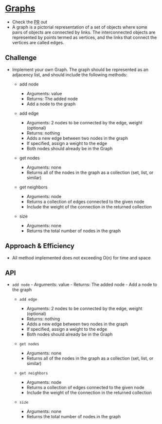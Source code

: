# [Graphs](https://github.com/majedalswaeer/data-structures-and-algorithms/tree/graph/python/graphs)
- Check the [PR](https://github.com/majedalswaeer/data-structures-and-algorithms/pull/24) out
- A graph is a pictorial representation of a set of objects where some pairs of objects are connected by links. The interconnected objects are represented by points termed as vertices, and the links that connect the vertices are called edges.

## Challenge
- Implement your own Graph. The graph should be represented as an adjacency list, and should include the following methods:
    - add node
       - Arguments: value
       - Returns: The added node
       - Add a node to the graph

    - add edge
       - Arguments: 2 nodes to be connected by the edge, weight (optional)
        - Returns: nothing
        - Adds a new edge between two nodes in the graph
        - If specified, assign a weight to the edge
        - Both nodes should already be in the Graph

    - get nodes
        - Arguments: none
        - Returns all of the nodes in the graph as a collection (set, list, or similar)

    - get neighbors
        - Arguments: node
        - Returns a collection of edges connected to the given node
        - Include the weight of the connection in the returned collection
    - size
        - Arguments: none
        - Returns the total number of nodes in the graph

## Approach & Efficiency
- All method implemented does not exceeding O(n) for time and space

## API
- `add node`
       - Arguments: value
       - Returns: The added node
       - Add a node to the graph

    - `add edge`
       - Arguments: 2 nodes to be connected by the edge, weight (optional)
        - Returns: nothing
        - Adds a new edge between two nodes in the graph
        - If specified, assign a weight to the edge
        - Both nodes should already be in the Graph

    - `get nodes`
        - Arguments: none
        - Returns all of the nodes in the graph as a collection (set, list, or similar)

    - `get neighbors`
        - Arguments: node
        - Returns a collection of edges connected to the given node
        - Include the weight of the connection in the returned collection
    - `size`
        - Arguments: none
        - Returns the total number of nodes in the graph
